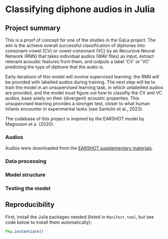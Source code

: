 # Classifying diphone audios in Julia

## Project summary

This is a proof of concept for one of the studies in the GaLa project. The aim is the achieve overall successful classification of diphones into consonant-vowel (CV) or vowel-consonant (VC) by an Recursive Neural Network (RNN) that takes individual audios (WAV files) as input, extract relevant acoustic features from them, and outputs a label 'CV' or 'VC' predicting the type of diphone that the audio is.

Early iterations of this model will involve supervised learning: the RNN will be provided with labelled audios during training. The next step will be to train the model in an unsupervised learning task, in which unlabelled audios are provided, and the model must figure out how to classifiy the CV and VC audios, base solely on their (divergent) acoustic properties. This unsupervised learning provides a stronger test, closer to what human infants encounter in experimental tasks (see Santolin et al., 2023).

The codebase of this project is inspired by the EARSHOT model by Magnuson et a. (2020).

### Audios

Audios were downloaded from the [EARSHOT supplementary materials](https://drive.google.com/file/d/1poWuCQ1_09jBSaIZJbj5KvBLl4HejdH3/view).

### Data processing

### Model structure

### Testing the model

## Reproducibility

First, install the Julia packages needed (listed in `Manifest.toml`, but see code below to install them automatically):

```julia
Pkg.instantiate()
```